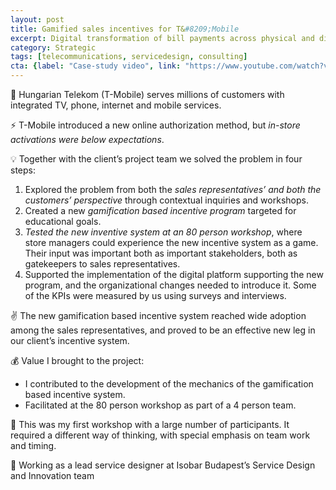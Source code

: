 ```yaml
---
layout: post
title: Gamified sales incentives for T&#8209;Mobile
excerpt: Digital transformation of bill payments across physical and digital channels
category: Strategic
tags: [telecommunications, servicedesign, consulting]
cta: {label: "Case-study video", link: "https://www.youtube.com/watch?v=ktNnXqW93t0"}
---
```


🏢 Hungarian Telekom (T-Mobile) serves millions of customers with integrated TV, phone, internet and mobile services. 

⚡ T-Mobile introduced a new online authorization method, but *in-store activations were below expectations*. 

💡 Together with the client’s project team we solved the problem in four steps:

1. Explored the problem from both the *sales representatives’ and both the customers’ perspective* through contextual inquiries and workshops.
2. Created a new *gamification based incentive program* targeted for educational goals.
3. *Tested the new inventive system at an 80 person workshop*, where store managers could experience the new incentive system as a game. Their input was important both as important stakeholders, both as gatekeepers to sales representatives.
4. Supported the implementation of the digital platform supporting the new program, and the organizational changes needed to introduce it. Some of the KPIs were measured by us using surveys and interviews. 

✌️ The new gamification based incentive system reached wide adoption among the sales representatives, and proved to be an effective new leg in our client’s incentive system. 

💰 Value I brought to the project:

- I contributed to the development of the mechanics of the gamification based incentive system.
- Facilitated at the 80 person workshop as part of a 4 person team. 

💙 This was my first workshop with a large number of participants. It required a different way of thinking, with special emphasis on team work and timing. 

👥 Working as a lead service designer at Isobar Budapest’s Service Design and Innovation team